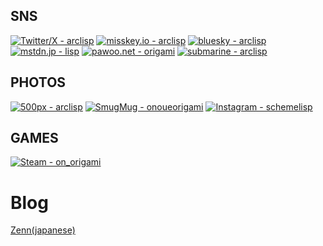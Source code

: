 ## SNS

[![Twitter/X - arclisp](https://img.shields.io/badge/twitter-arclisp-2ea44f?style=for-the-badge&logo=twitter)](https://twitter.com/arclisp)
[![misskey.io - arclisp](https://img.shields.io/badge/misskey.io-arclisp-brightgreen?style=for-the-badge&logo=misskey&label=misskey.io)](https://misskey.io/@arclisp)
[![bluesky - arclisp](https://img.shields.io/badge/bluesky-arclisp-5555ff?style=for-the-badge)](https://bsky.app/profile/arclisp.bsky.social)
[![mstdn.jp - lisp](https://img.shields.io/badge/mstdn.jp-lisp-2f0c7a?style=for-the-badge&logo=mastodon&logoColor=%236364FF)](https://mstdn.jp/@lisp)
[![pawoo.net - origami](https://img.shields.io/badge/pawoo.net-origami-999999?style=for-the-badge&logo=mastodon&logoColor=%236364FF)](https://pawoo.net/@origami)
[![submarine - arclisp](https://img.shields.io/badge/submarine.online-arclisp-5555ff?style=for-the-badge)](https://submarin.online/@arclisp)




## PHOTOS

[![500px - arclisp](https://img.shields.io/badge/500px-arclisp-lightgray?style=for-the-badge&logo=500px&logoColor=ffffff)](https://500px.com/p/arclisp)
[![SmugMug - onoueorigami](https://img.shields.io/static/v1?label=SmugMug&message=onoueorigami&color=%236eb800&style=for-the-badge&logo=smugmug&logoColor=%236eb800)](https://onoueorigami.smugmug.com/)
[![Instagram - schemelisp](https://img.shields.io/static/v1?label=Instagram&message=schemelisp&color=%23FD1D1D&style=for-the-badge&logo=instagram&logoColor=%23FD1D1D)](https://www.instagram.com/schemelisp/)

## GAMES

[![Steam - on_origami](https://img.shields.io/badge/Steam-on__origami-lightgray?style=for-the-badge&logo=steam&logoColor=white)](https://steamcommunity.com/id/on_origami/)

# Blog
[Zenn(japanese)](https://zenn.dev/schemelisp)

